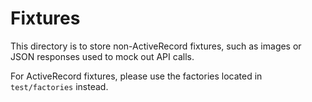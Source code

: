 # Fixtures

This directory is to store non-ActiveRecord fixtures, such as images or JSON responses used to mock out API calls.

For ActiveRecord fixtures, please use the factories located in `test/factories` instead.
